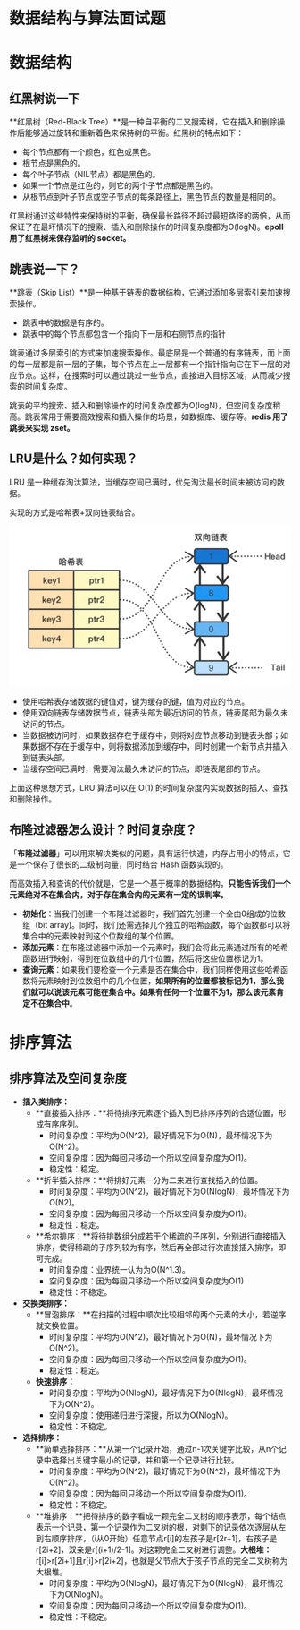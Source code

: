 # 数据结构与算法面试题

# 数据结构

## 红黑树说一下

**红黑树（Red-Black Tree）**是一种自平衡的二叉搜索树，它在插入和删除操作后能够通过旋转和重新着色来保持树的平衡。红黑树的特点如下：

- 每个节点都有一个颜色，红色或黑色。
- 根节点是黑色的。
- 每个叶子节点（NIL节点）都是黑色的。
- 如果一个节点是红色的，则它的两个子节点都是黑色的。
- 从根节点到叶子节点或空子节点的每条路径上，黑色节点的数量是相同的。

红黑树通过这些特性来保持树的平衡，确保最长路径不超过最短路径的两倍，从而保证了在最坏情况下的搜索、插入和删除操作的时间复杂度都为O(logN)。**epoll 用了红黑树来保存监听的 socket。**

## 跳表说一下？

**跳表（Skip List）**是一种基于链表的数据结构，它通过添加多层索引来加速搜索操作。

- 跳表中的数据是有序的。
- 跳表中的每个节点都包含一个指向下一层和右侧节点的指针

跳表通过多层索引的方式来加速搜索操作。最底层是一个普通的有序链表，而上面的每一层都是前一层的子集，每个节点在上一层都有一个指针指向它在下一层的对应节点。这样，在搜索时可以通过跳过一些节点，直接进入目标区域，从而减少搜索的时间复杂度。

跳表的平均搜索、插入和删除操作的时间复杂度都为O(logN)，但空间复杂度稍高。跳表常用于需要高效搜索和插入操作的场景，如数据库、缓存等。**redis 用了跳表来实现 zset。**

##  LRU是什么？如何实现？

LRU 是一种缓存淘汰算法，当缓存空间已满时，优先淘汰最长时间未被访问的数据。

实现的方式是哈希表+双向链表结合。

![4](./01-java基础res/4.png)

- 使用哈希表存储数据的键值对，键为缓存的键，值为对应的节点。
- 使用双向链表存储数据节点，链表头部为最近访问的节点，链表尾部为最久未访问的节点。
- 当数据被访问时，如果数据存在于缓存中，则将对应节点移动到链表头部；如果数据不存在于缓存中，则将数据添加到缓存中，同时创建一个新节点并插入到链表头部。
- 当缓存空间已满时，需要淘汰最久未访问的节点，即链表尾部的节点。

上面这种思想方式，LRU 算法可以在 O(1) 的时间复杂度内实现数据的插入、查找和删除操作。

## 布隆过滤器怎么设计？时间复杂度？

「**布隆过滤器**」可以用来解决类似的问题，具有运行快速，内存占用小的特点，它是一个保存了很长的二级制向量，同时结合 Hash 函数实现的。

而高效插入和查询的代价就是，它是一个基于概率的数据结构，**只能告诉我们一个元素绝对不在集合内，对于存在集合内的元素有一定的误判率。**

- **初始化**：当我们创建一个布隆过滤器时，我们首先创建一个全由0组成的位数组（bit array)。同时，我们还需选择几个独立的哈希函数，每个函数都可以将集合中的元素映射到这个位数组的某个位置。
- **添加元素**：在布隆过滤器中添加一个元素时，我们会将此元素通过所有的哈希函数进行映射，得到在位数组中的几个位置，然后将这些位置标记为1。
- **查询元素**：如果我们要检查一个元素是否在集合中，我们同样使用这些哈希函数将元素映射到位数组中的几个位置，**如果所有的位置都被标记为1，那么我们就可以说该元素可能在集合中。如果有任何一个位置不为1，那么该元素肯定不在集合中**。

# 排序算法

## 排序算法及空间复杂度

- **插入类排序：**
  - **直接插入排序：**将待排序元素逐个插入到已排序序列的合适位置，形成有序序列。
    - 时间复杂度：平均为O(N^2)，最好情况下为O(N)，最坏情况下为O(N^2)。
    - 空间复杂度：因为每回只移动一个所以空间复杂度为O(1)。
    - 稳定性：稳定。
  - **折半插入排序：**将排好元素一分为二来进行查找插入的位置。
    - 时间复杂度：平均为O(N^2)，最好情况下为O(NlogN)，最坏情况下为O(N2)。
    - 空间复杂度：因为每回只移动一个所以空间复杂度为O(1)。
    - 稳定性：稳定。
  - **希尔排序：**将待排数组分成若干个稀疏的子序列，分别进行直接插入排序，使得稀疏的子序列较为有序，然后再全部进行次直接插入排序，即可完成。
    - 时间复杂度：业界统一认为为O(N^1.3)。
    - 空间复杂度：因为每回只移动一个所以空间复杂度为O(1)
    - 稳定性：不稳定。
- **交换类排序：**
  - **冒泡排序：**在扫描的过程中顺次比较相邻的两个元素的大小，若逆序就交换位置。
    - 时间复杂度：平均为O(N^2)，最好情况下为O(N)，最坏情况下为O(N^2)。
    - 空间复杂度：因为每回只移动一个所以空间复杂度为O(1)。
    - 稳定性：稳定。
  - **快速排序：**
    - 时间复杂度：平均为O(NlogN)，最好情况下为O(NlogN)，最坏情况下为O(N^2)。
    - 空间复杂度：使用递归进行深搜，所以为O(NlogN)。
    - 稳定性：不稳定。
- **选择排序：**
  - **简单选择排序：**从第一个记录开始，通过n-1次关键字比较，从n个记录中选择出关键字最小的记录，并和第一个记录进行比较。
    - 时间复杂度：平均为O(N^2)，最好情况下为O(N^2)，最坏情况下为O(N^2)。
    - 空间复杂度：因为每回只移动一个所以空间复杂度为O(1)。
    - 稳定性：不稳定。
  - **堆排序：**把待排序的数字看成一颗完全二叉树的顺序表示，每个结点表示一个记录，第一个记录作为二叉树的根，对剩下的记录依次逐层从左到右顺序排序，（i从0开始）任意节点r[i]的左孩子是r[2r+1]，右孩子是r[2i+2]，双亲是r[(i+1)/2-1]。对这颗完全二叉树进行调整。**大根堆：** r[i]>r[2i+1]且r[i]>r[2i+2]，也就是父节点大于孩子节点的完全二叉树称为大根堆。
    - 时间复杂度：平均为O(NlogN)，最好情况下为O(NlogN)，最坏情况下为O(NlogN)。
    - 空间复杂度：因为每回只移动一个所以空间复杂度为O(1)。
    - 稳定性：不稳定。


